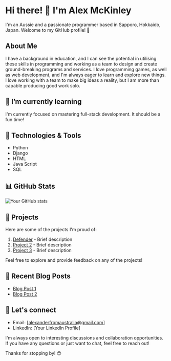 # Hi there! 👋 I'm Alex McKinley

I'm an Aussie and a passionate programmer based in Sapporo, Hokkaido, Japan. Welcome to my GitHub profile! 🚀

## About Me

I have a background in education, and I can see the potential in utilising these skills in programming and working as a team to design and create ground-breaking programs and services. I love programming games, as well as web development, and I'm always eager to learn and explore new things. I love working with a team to make big ideas a reality, but I am more than capable producing good work solo.

## 🌱 I’m currently learning

I'm currently focused on mastering full-stack development. It should be a fun time!

## 🔧 Technologies & Tools

- Python
- Django
- HTML
- Java Script
- SQL

## 📊 GitHub Stats

![Your GitHub stats](https://github-readme-stats.vercel.app/api?user-name=sapporalex&show_icons=true&theme=radical)

## 🚀 Projects

Here are some of the projects I'm proud of:

1. [Defender](link-to-project-1) - Brief description
2. [Project 2](link-to-project-2) - Brief description
3. [Project 3](link-to-project-3) - Brief description

Feel free to explore and provide feedback on any of the projects!

## 📝 Recent Blog Posts

- [Blog Post 1](link-to-post-1)
- [Blog Post 2](link-to-post-2)

## 🤝 Let's connect

- Email: [alexanderfromaustralia@gmail.com]
- LinkedIn: [Your LinkedIn Profile]

I'm always open to interesting discussions and collaboration opportunities. If you have any questions or just want to chat, feel free to reach out!

Thanks for stopping by! 😊
